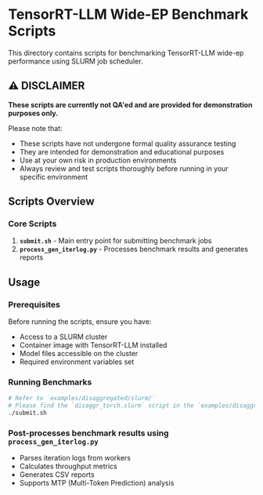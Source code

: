# TensorRT-LLM Wide-EP Benchmark Scripts

This directory contains scripts for benchmarking TensorRT-LLM wide-ep performance using SLURM job scheduler.

## ⚠️ DISCLAIMER

**These scripts are currently not QA'ed and are provided for demonstration purposes only.**

Please note that:

- These scripts have not undergone formal quality assurance testing
- They are intended for demonstration and educational purposes
- Use at your own risk in production environments
- Always review and test scripts thoroughly before running in your specific environment

## Scripts Overview

### Core Scripts

1. **`submit.sh`** - Main entry point for submitting benchmark jobs
2. **`process_gen_iterlog.py`** - Processes benchmark results and generates reports

## Usage

### Prerequisites

Before running the scripts, ensure you have:
- Access to a SLURM cluster
- Container image with TensorRT-LLM installed
- Model files accessible on the cluster
- Required environment variables set

### Running Benchmarks

```bash
# Refer to `examples/disaggregated/slurm/`
# Please find the `disaggr_torch.slurm` script in the `examples/disaggregated/slurm/` directory.
./submit.sh
```


### Post-processes benchmark results using `process_gen_iterlog.py`

- Parses iteration logs from workers
- Calculates throughput metrics
- Generates CSV reports
- Supports MTP (Multi-Token Prediction) analysis
